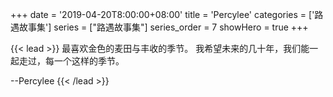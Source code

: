 +++
date = '2019-04-20T8:00:00+08:00'
title = 'Percylee'
categories = ['路遇故事集']
series = ["路遇故事集"]
series_order = 7
showHero = true
+++

{{< lead >}}
最喜欢金色的麦田与丰收的季节。
我希望未来的几十年，我们能一起走过，每一个这样的季节。

--Percylee
{{< /lead >}}

